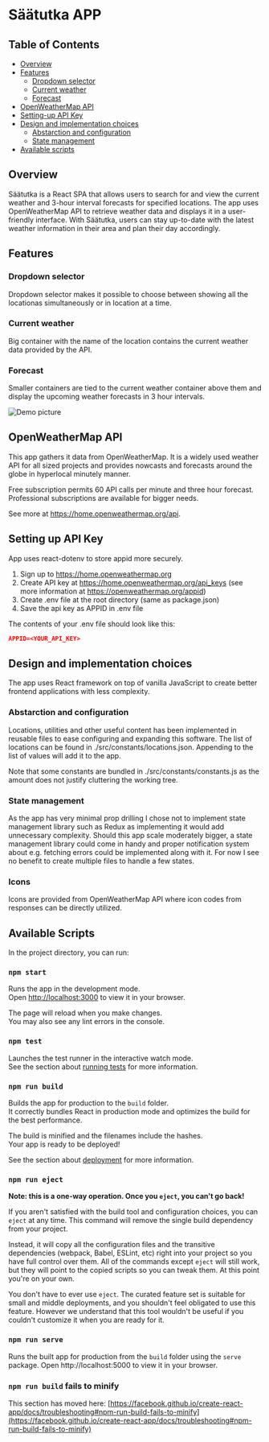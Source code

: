 # Säätutka APP

## Table of Contents
* [Overview](#overview)
* [Features](#features)
    * [Dropdown selector](#dropdown-selector)
    * [Current weather](#current-weather)
    * [Forecast](#forecast)
* [OpenWeatherMap API](#openweathermap-api)
* [Setting-up API Key](#setting-up-api-key)
* [Design and implementation choices](#design-and-implementation-choices)
    * [Abstarction and configuration](#abstarction-and-configuration)
    * [State management](#state-management)
* [Available scripts](#available-scripts)

## Overview

Säätutka is a React SPA that allows users to search for and view the current weather and 3-hour interval forecasts for specified locations. The app uses OpenWeatherMap API to retrieve weather data and displays it in a user-friendly interface. With Säätutka, users can stay up-to-date with the latest weather information in their area and plan their day accordingly.

## Features

### Dropdown selector

Dropdown selector makes it possible to choose between showing all the locationas simultaneously or in location at a time.

### Current weather

Big container with the name of the location contains the current weather data provided by the API.

### Forecast

Smaller containers are tied to the current weather container above them and display the upcoming weather forecasts in 3 hour intervals.

![Demo picture](./public/demo.png)

## OpenWeatherMap API

This app gathers it data from OpenWeatherMap. It is a widely used weather API for all sized projects and provides nowcasts and forecasts around the globe in hyperlocal minutely manner. 

Free subscription permits 60 API calls per minute and three hour forecast. Professional subscriptions are available for bigger needs.

See more at https://home.openweathermap.org/api.

## Setting up API Key

App uses react-dotenv to store appid more securely.

1. Sign up to https://home.openweathermap.org
2. Create API key at https://home.openweathermap.org/api_keys (see more information at https://openweathermap.org/appid)
3. Create .env file at the root directory (same as package.json)
4. Save the api key as APPID in .env file

The contents of your .env file should look like this:

```json
APPID=<YOUR_API_KEY>
```

## Design and implementation choices

The app uses React framework on top of vanilla JavaScript to create better frontend applications with less complexity.

### Abstarction and configuration

Locations, utilities and other useful content has been implemented in reusable files to ease configuring and expanding this software. The list of locations can be found in ./src/constants/locations.json. Appending to the list of values will add it to the app.

Note that some constants are bundled in ./src/constants/constants.js as the amount does not justify cluttering the working tree.

### State management

As the app has very minimal prop drilling I chose not to implement state management library such as Redux as implementing it would add unnecessary complexity. Should this app scale moderately bigger, a state management library could come in handy and proper notification system about e.g. fetching errors could be implemented along with it. For now I see no benefit to create multiple files to handle a few states.

### Icons

Icons are provided from OpenWeatherMap API where icon codes from responses can be directly utilized.

## Available Scripts

In the project directory, you can run:

### `npm start`

Runs the app in the development mode.\
Open [http://localhost:3000](http://localhost:3000) to view it in your browser.

The page will reload when you make changes.\
You may also see any lint errors in the console.

### `npm test`

Launches the test runner in the interactive watch mode.\
See the section about [running tests](https://facebook.github.io/create-react-app/docs/running-tests) for more information.

### `npm run build`

Builds the app for production to the `build` folder.\
It correctly bundles React in production mode and optimizes the build for the best performance.

The build is minified and the filenames include the hashes.\
Your app is ready to be deployed!

See the section about [deployment](https://facebook.github.io/create-react-app/docs/deployment) for more information.

### `npm run eject`

**Note: this is a one-way operation. Once you `eject`, you can't go back!**

If you aren't satisfied with the build tool and configuration choices, you can `eject` at any time. This command will remove the single build dependency from your project.

Instead, it will copy all the configuration files and the transitive dependencies (webpack, Babel, ESLint, etc) right into your project so you have full control over them. All of the commands except `eject` will still work, but they will point to the copied scripts so you can tweak them. At this point you're on your own.

You don't have to ever use `eject`. The curated feature set is suitable for small and middle deployments, and you shouldn't feel obligated to use this feature. However we understand that this tool wouldn't be useful if you couldn't customize it when you are ready for it.

### `npm run serve`

Runs the built app for production from the `build` folder using the `serve` package.
Open http://localhost:5000 to view it in your browser.

### `npm run build` fails to minify

This section has moved here: [https://facebook.github.io/create-react-app/docs/troubleshooting#npm-run-build-fails-to-minify](https://facebook.github.io/create-react-app/docs/troubleshooting#npm-run-build-fails-to-minify)
